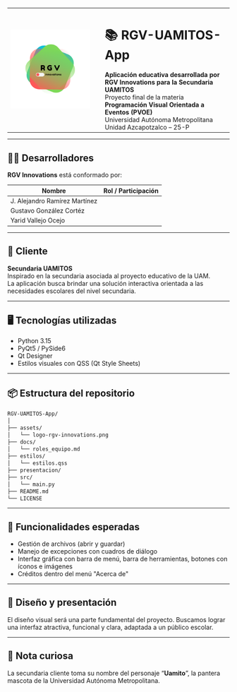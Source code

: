 <table border="0" style="border: none;">
  <tr>
    <td width="200">
      <img src="recursos/RGV_Innovations.png" alt="Logo de RGV Innovations" width="180"/>
    </td>
    <td>
      <h1>📚 RGV-UAMITOS-App</h1>
      <strong>Aplicación educativa desarrollada por RGV Innovations para la Secundaria UAMITOS</strong><br>
      Proyecto final de la materia <strong>Programación Visual Orientada a Eventos (PVOE)</strong><br>
      Universidad Autónoma Metropolitana Unidad Azcapotzalco – 25-P
    </td>
  </tr>
</table>

---

## 🧑‍💻 Desarrolladores

**RGV Innovations** está conformado por:

| Nombre                        | Rol / Participación |
| ----------------------------- | ------------------- |
| J. Alejandro Ramírez Martínez |                     |
| Gustavo González Cortéz       |                     |
| Yarid Vallejo Ocejo           |                     |

---

## 🏫 Cliente

**Secundaria UAMITOS**  
Inspirado en la secundaria asociada al proyecto educativo de la UAM.  
La aplicación busca brindar una solución interactiva orientada a las necesidades escolares del nivel secundaria.

---

## 🖥️ Tecnologías utilizadas

- Python 3.15
- PyQt5 / PySide6
- Qt Designer
- Estilos visuales con QSS (Qt Style Sheets)

---

## 📦 Estructura del repositorio

```
RGV-UAMITOS-App/
│
├── assets/
│   └── logo-rgv-innovations.png
├── docs/
│   └── roles_equipo.md
├── estilos/
│   └── estilos.qss
├── presentacion/
├── src/
│   └── main.py
├── README.md
└── LICENSE
```

---

## 🧩 Funcionalidades esperadas

- Gestión de archivos (abrir y guardar)
- Manejo de excepciones con cuadros de diálogo
- Interfaz gráfica con barra de menú, barra de herramientas, botones con íconos e imágenes
- Créditos dentro del menú "Acerca de"

---

## 🎨 Diseño y presentación

El diseño visual será una parte fundamental del proyecto. Buscamos lograr una interfaz atractiva, funcional y clara, adaptada a un público escolar.

---

## 🐾 Nota curiosa

La secundaria cliente toma su nombre del personaje “**Uamito**”, la pantera mascota de la Universidad Autónoma Metropolitana.
